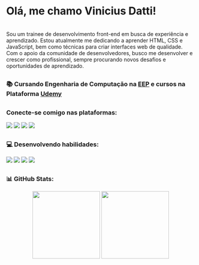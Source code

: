 <p>
  <h1>Olá, me chamo Vinicius Datti!</h1> <br>
  Sou um trainee de desenvolvimento front-end em busca de experiência e aprendizado. Estou atualmente me dedicando a aprender HTML, CSS e JavaScript, bem como técnicas para criar interfaces web de qualidade. Com o apoio da comunidade de desenvolvedores, busco me desenvolver e crescer como profissional, sempre procurando novos desafios e oportunidades de aprendizado.
 
</p>

##

<h3>📚 Cursando Engenharia de Computação na <a href="https://www.eep.br/">EEP</a> e cursos na Plataforma <a href="https://www.udemy.com/">Udemy</a> 
  
  
 
  ##
  
<h3>Conecte-se comigo nas plataformas:</h3>

  <img src="https://img.shields.io/badge/EMail-D14836?style=for-the-badge&logo=gmail&logoColor=white"></a>
  <img src="https://img.shields.io/badge/LinkedIn-0077B5?style=for-the-badge&logo=linkedin&logoColor=white"></a>
  <img src="https://img.shields.io/badge/Instagram-E4405F?style=for-the-badge&logo=instagram&logoColor=white"></a>
  <img src="https://img.shields.io/badge/Discord-7289DA?style=for-the-badge&logo=discord&logoColor=white"></a>


##

<h3>💻 Desenvolvendo habilidades:</h3>
<div style="display: inline_block">
  <img src="https://img.shields.io/badge/HTML5-E34F26?style=for-the-badge&logo=html5&logoColor=white">
  <img src="https://img.shields.io/badge/CSS3-1572B6?style=for-the-badge&logo=css3&logoColor=white">
  <img src="https://img.shields.io/badge/JavaScript-F7DF1E?style=for-the-badge&logo=javascript&logoColor=black">
  <img src="https://img.shields.io/badge/React-20232A?style=for-the-badge&logo=react&logoColor=61DAFB">

</div>
 
##
<h3>📊 GitHub Stats:</h3>
<div align="center">
  <img height="180em" src="https://github-readme-stats.vercel.app/api?username=viniciusdatti&theme=blue-green">
  <img height="180em" src="https://github-readme-stats.vercel.app/api/top-langs/?username=viniciusdatti&theme=blue-green">
</div>



